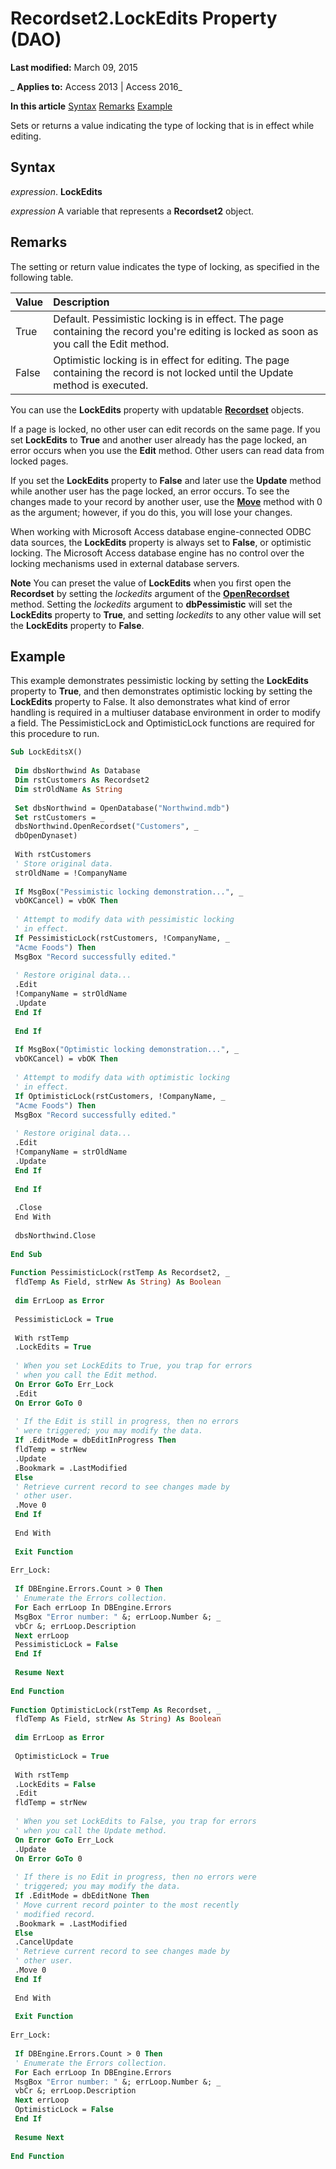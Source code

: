 
# Recordset2.LockEdits Property (DAO)

 **Last modified:** March 09, 2015

 _ **Applies to:** Access 2013 | Access 2016_

 **In this article**
[Syntax](#sectionSection0)
[Remarks](#sectionSection1)
[Example](#sectionSection2)


Sets or returns a value indicating the type of locking that is in effect while editing.

## Syntax
<a name="sectionSection0"> </a>

 _expression_. **LockEdits**

 _expression_ A variable that represents a **Recordset2** object.


## Remarks
<a name="sectionSection1"> </a>

The setting or return value indicates the type of locking, as specified in the following table.



|**Value**|**Description**|
|:-----|:-----|
|True|Default. Pessimistic locking is in effect. The page containing the record you're editing is locked as soon as you call the Edit method.|
|False|Optimistic locking is in effect for editing. The page containing the record is not locked until the Update method is executed.|
You can use the  **LockEdits** property with updatable **[Recordset](9774232c-e6da-175b-fc7f-ed2ab7908fa0.md)** objects.

If a page is locked, no other user can edit records on the same page. If you set  **LockEdits** to **True** and another user already has the page locked, an error occurs when you use the **Edit** method. Other users can read data from locked pages.

If you set the  **LockEdits** property to **False** and later use the **Update** method while another user has the page locked, an error occurs. To see the changes made to your record by another user, use the **[Move](df39c05e-c5f8-3b66-fa5f-c91b687c147d.md)** method with 0 as the argument; however, if you do this, you will lose your changes.

When working with Microsoft Access database engine-connected ODBC data sources, the  **LockEdits** property is always set to **False**, or optimistic locking. The Microsoft Access database engine has no control over the locking mechanisms used in external database servers.




 **Note**  You can preset the value of  **LockEdits** when you first open the **Recordset** by setting the _lockedits_ argument of the **[OpenRecordset](584a3e00-7589-90f1-aa6a-5d6116f0b5b6.md)** method. Setting the _lockedits_ argument to **dbPessimistic** will set the **LockEdits** property to **True**, and setting _lockedits_ to any other value will set the **LockEdits** property to **False**.


## Example
<a name="sectionSection2"> </a>

This example demonstrates pessimistic locking by setting the  **LockEdits** property to **True**, and then demonstrates optimistic locking by setting the **LockEdits** property to False. It also demonstrates what kind of error handling is required in a multiuser database environment in order to modify a field. The PessimisticLock and OptimisticLock functions are required for this procedure to run.


```vb
Sub LockEditsX() 
 
 Dim dbsNorthwind As Database 
 Dim rstCustomers As Recordset2 
 Dim strOldName As String 
 
 Set dbsNorthwind = OpenDatabase("Northwind.mdb") 
 Set rstCustomers = _ 
 dbsNorthwind.OpenRecordset("Customers", _ 
 dbOpenDynaset) 
 
 With rstCustomers 
 ' Store original data. 
 strOldName = !CompanyName 
 
 If MsgBox("Pessimistic locking demonstration...", _ 
 vbOKCancel) = vbOK Then 
 
 ' Attempt to modify data with pessimistic locking 
 ' in effect. 
 If PessimisticLock(rstCustomers, !CompanyName, _ 
 "Acme Foods") Then 
 MsgBox "Record successfully edited." 
 
 ' Restore original data... 
 .Edit 
 !CompanyName = strOldName 
 .Update 
 End If 
 
 End If 
 
 If MsgBox("Optimistic locking demonstration...", _ 
 vbOKCancel) = vbOK Then 
 
 ' Attempt to modify data with optimistic locking 
 ' in effect. 
 If OptimisticLock(rstCustomers, !CompanyName, _ 
 "Acme Foods") Then 
 MsgBox "Record successfully edited." 
 
 ' Restore original data... 
 .Edit 
 !CompanyName = strOldName 
 .Update 
 End If 
 
 End If 
 
 .Close 
 End With 
 
 dbsNorthwind.Close 
 
End Sub 
 
Function PessimisticLock(rstTemp As Recordset2, _ 
 fldTemp As Field, strNew As String) As Boolean 
 
 dim ErrLoop as Error 
 
 PessimisticLock = True 
 
 With rstTemp 
 .LockEdits = True 
 
 ' When you set LockEdits to True, you trap for errors 
 ' when you call the Edit method. 
 On Error GoTo Err_Lock 
 .Edit 
 On Error GoTo 0 
 
 ' If the Edit is still in progress, then no errors 
 ' were triggered; you may modify the data. 
 If .EditMode = dbEditInProgress Then 
 fldTemp = strNew 
 .Update 
 .Bookmark = .LastModified 
 Else 
 ' Retrieve current record to see changes made by 
 ' other user. 
 .Move 0 
 End If 
 
 End With 
 
 Exit Function 
 
Err_Lock: 
 
 If DBEngine.Errors.Count > 0 Then 
 ' Enumerate the Errors collection. 
 For Each errLoop In DBEngine.Errors 
 MsgBox "Error number: " &; errLoop.Number &; _ 
 vbCr &; errLoop.Description 
 Next errLoop 
 PessimisticLock = False 
 End If 
 
 Resume Next 
 
End Function 
 
Function OptimisticLock(rstTemp As Recordset, _ 
 fldTemp As Field, strNew As String) As Boolean 
 
 dim ErrLoop as Error 
 
 OptimisticLock = True 
 
 With rstTemp 
 .LockEdits = False 
 .Edit 
 fldTemp = strNew 
 
 ' When you set LockEdits to False, you trap for errors 
 ' when you call the Update method. 
 On Error GoTo Err_Lock 
 .Update 
 On Error GoTo 0 
 
 ' If there is no Edit in progress, then no errors were 
 ' triggered; you may modify the data. 
 If .EditMode = dbEditNone Then 
 ' Move current record pointer to the most recently 
 ' modified record. 
 .Bookmark = .LastModified 
 Else 
 .CancelUpdate 
 ' Retrieve current record to see changes made by 
 ' other user. 
 .Move 0 
 End If 
 
 End With 
 
 Exit Function 
 
Err_Lock: 
 
 If DBEngine.Errors.Count > 0 Then 
 ' Enumerate the Errors collection. 
 For Each errLoop In DBEngine.Errors 
 MsgBox "Error number: " &; errLoop.Number &; _ 
 vbCr &; errLoop.Description 
 Next errLoop 
 OptimisticLock = False 
 End If 
 
 Resume Next 
 
End Function
```

